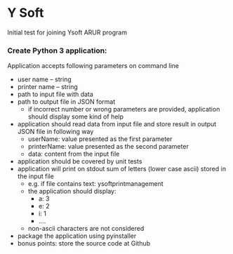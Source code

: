 # Y Soft
Initial test for joining Ysoft ARUR program

### Create Python 3 application:

Application accepts following parameters on command line
- user name – string
- printer name – string
- path to input file with data
- path to output file in JSON format
    - if incorrect number or wrong parameters are provided, application should display some kind of help
- application should read data from input file and store result in output JSON file in following way
    - userName: value presented as the first parameter
    - printerName: value presented as the second parameter
    - data: content from the input file
- application should be covered by unit tests
- application will print on stdout sum of letters (lower case ascii) stored in the input file
    - e.g. if file contains text: ysoftprintmanagement
    - the application should display:
        - a: 3
        - e: 2
        - i: 1
        - ....
    - non-ascii characters are not considered
- package the application using pyinstaller
- bonus points: store the source code at Github
